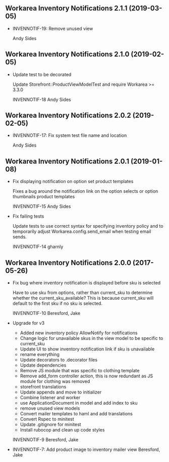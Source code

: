 Workarea Inventory Notifications 2.1.1 (2019-03-05)
--------------------------------------------------------------------------------

*   INVENNOTIF-19: Remove unused view

    Andy Sides



Workarea Inventory Notifications 2.1.0 (2019-02-05)
--------------------------------------------------------------------------------

*   Update test to be decorated

    Update Storefront::ProductViewModelTest and require Workarea >= 3.3.0

    INVENNOTIF-18
    Andy Sides



Workarea Inventory Notifications 2.0.2 (2019-02-05)
--------------------------------------------------------------------------------

*   INVENNOTIF-17: Fix system test file name and location

    Andy Sides



Workarea Inventory Notifications 2.0.1 (2019-01-08)
--------------------------------------------------------------------------------

*   Fix displaying notification on option set product templates

    Fixes a bug around the notification link on the option selects or option
    thumbnails product templates

    INVENNOTIF-15
    Andy Sides

*   Fix failing tests

    Update tests to use correct syntax for specifying inventory
    policy and to temporarily adjust Workarea.config.send_email
    when testing email sends.

    INVENNOTIF-14
    gharnly



Workarea Inventory Notifications 2.0.0 (2017-05-26)
--------------------------------------------------------------------------------

*   Fix bug where inventory notification is displayed before sku is selected

    Have to use sku from options, rather than current_sku to determine
    whether the current_sku_available? This is because current_sku will
    default to the first sku if no sku is selected.

    INVENNOTIF-10
    Beresford, Jake

*   Upgrade for v3

    * Added new inventory policy AllowNotify for notifications
    * Change logic for unavailable skus in the view model to be specific to current_sku
    * Update UI to show inventory notification link if sku is unavailable
    * rename everything
    * Update decorators to .decorator files
    * Update dependencies
    * Remove JS module that was specific to clothing template
    * Remove add_form controller action, this is now redundant as JS module for clothing was removed
    * storefront translations
    * Update appends and move to initializer
    * Combine listener and worker
    * use ApplicationDocument in model and add index to sku
    * remove unused view models
    * Convert mailer templates to haml and add translations
    * Convert Rspec to minitest
    * Update .gitignore for minitest
    * Install rubocop and clean up code styles

    INVENNOTIF-9
    Beresford, Jake

*   INVENNOTIF-7: Add product image to inventory mailer view
    Beresford, Jake



